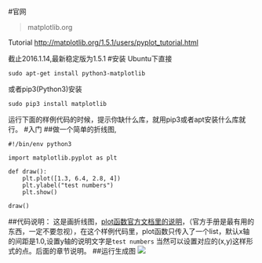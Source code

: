 #官网
>matplotlib.org

Tutorial
http://matplotlib.org/1.5.1/users/pyplot_tutorial.html

截止2016.1.14,最新稳定版为1.5.1
#安装
Ubuntu下直接
```
sudo apt-get install python3-matplotlib
```
或者pip3(Python3)安装
```
sudo pip3 install matplotlib
```
运行下面的样例代码的时候，提示你缺什么库，就用pip3或者apt安装什么库就行。
#入门
##做一个简单的折线图,
```
#!/bin/env python3

import matplotlib.pyplot as plt

def draw():
    plt.plot([1.3, 6.4, 2.8, 4])
    plt.ylabel("test numbers")
    plt.show()

draw()
```
##代码说明：
这是画折线图，[plot函数官方文档里的说明][1]，（官方手册是最有用的东西，一定不要忽视），在这个样例代码里，plot函数只传入了一个list，默认x轴的间距是1.0,设置y轴的说明文字是`test numbers`
当然可以设置对应的(x,y)这样形式的点。后面的章节说明。
##运行生成图
![][0]

[0]: http://www.findspace.name/wp-content/uploads/2016/01/matplotlibExample1.png
[1]: http://matplotlib.org/1.5.1/api/pyplot_api.html#matplotlib.pyplot.plot